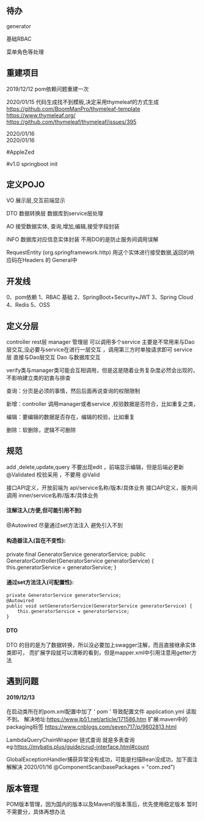 ## 待办
generator

基础RBAC 

菜单角色等处理



## 重建项目
2019/12/12  pom依赖问题重建一次

2020/01/15  代码生成找不到模板,决定采用thymeleaf的方式生成
https://github.com/BoomManPro/thymeleaf-template
https://www.thymeleaf.org/
https://github.com/thymeleaf/thymeleaf/issues/395

2020/01/16  
2020/01/16  


#AppleZed

#v1.0
springboot init 

## 定义POJO

VO 展示层,交互前端显示

DTO 数据转换层 数据库到service层处理

AO 接受数据实体, 查询,增加,编辑,接受字段封装

INFO 数据库对应信息实体封装  不用DO的是防止服务间调用误解

RequestEntity (org.springframework.http) 用这个实体进行接受数据,返回的响应码在Headers 的 General中

## 开发线
0、pom依赖
1、RBAC 基础
2、SpringBoot+Security+JWT
3、Spring Cloud
4、Redis
5、OSS

## 定义分层
controller rest层
manager 管理层 可以调用多个service 主要是不常用来与Dao层交互,没必要与service在进行一层交互 ，调用第三方时单独请求即可
service 层 直接与Dao层交互
Dao 与数据库交互

verify类与manager类可能会互相调用，但是这是随着业务复杂度必然会出现的，不影响建立类的初衷与排查

查询：分页是必须的事情，然后后面再说查询的权限限制

新增：controller 调用manager或者service ,校验数据是否符合，比如重复之类，

编辑：要编辑的数据是否存在，编辑的校验，比如重复

删除：软删除，逻辑不可删除



## 规范
add ,delete,update,query  不要出现edit ，前端显示编辑，但是后端必更新
@Validated 校验采用 ，不要用 @Valid

接口API定义，开放前端为 api/service名称/版本/具体业务
接口API定义，服务间调用 inner/service名称/版本/具体业务

#### 注解注入(方便,但可能引用不到)
@Autowired
尽量通过set方法注入 避免引入不到 

#### 构造器注入(旨在不变性):
   private final GeneratorService generatorService;
    public GeneratorController(GeneratorService generatorService) {
        this.generatorService = generatorService;
    }
    
#### 通过set方法注入(可配置性):
    private GeneratorService generatorService;
    @Autowired
    public void setGeneratorService(GeneratorService generatorService) {
        this.generatorService = generatorService;
    }
#### DTO
DTO 的目的是为了数据转换，所以没必要加上swagger注解，而且直接继承实体类即可，
而扩展字段就可以清晰的看到，但是mapper.xml中引用注意用getter方法

## 遇到问题
#### 2019/12/13  
在启动类所在的pom.xml配置中加了 ' <packaging>pom</packaging> ' 导致配置文件 application.yml 读取不到。
解决地址:https://www.jb51.net/article/171586.htm
扩展:maven中的packaging标签 https://www.cnblogs.com/seven717/p/9802813.html

LambdaQueryChainWrapper  链式查询 就是多表查询
eg:https://mybatis.plus/guide/crud-interface.html#count


GlobalExceptionHandler捕获异常没有成功，可能是扫描Bean没成功，加下面注解解决 2020/01/16
@ComponentScan(basePackages = "com.zed")


## 版本管理
POM版本管理，因为国内的版本以及Maven的版本落后，优先使用稳定版本
暂时不需要分，具体再想办法
